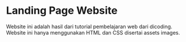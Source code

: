 # Landing Page Website

Website ini adalah hasil dari tutorial pembelajaran web dari dicoding.<br>
Website ini hanya menggunakan HTML dan CSS disertai assets images.
